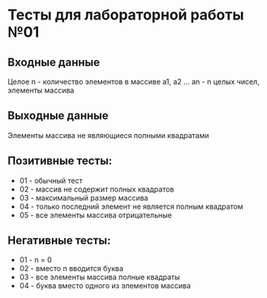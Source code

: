 # Тесты для лабораторной работы №01

## Входные данные
Целое n - количество элементов в массиве
a1, a2 ... an - n целых чисел, элементы массива

## Выходные данные
Элементы массива не являющиеся полными квадратами

## Позитивные тесты:
- 01 - обычный тест
- 02 - массив не содержит полных квадратов
- 03 - максимальный размер массива
- 04 - только последний элемент не является полным квадратом
- 05 - все элементы массива отрицательные

## Негативные тесты:
- 01 - n = 0
- 02 - вместо n вводится буква
- 03 - все элементы массива полные квадраты
- 04 - буква вместо одного из элементов массива

